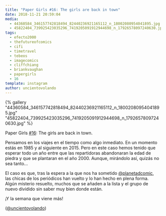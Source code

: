 ```yaml
---
title: "Paper Girls #16: The girls are back in town"
date: 2018-11-21 20:59:04
media: 
  - 44360584_346157742818494_82440236921165112_n_18002080954041895.jpg
  - 45822404_739925423035296_7419205091912944698_n_17926578097240630.jpg
tags: 
  - efecto2000
  - thefutureofcomics
  - cifi
  - timetravel
  - tebeos
  - imagecomics
  - cliffchiang
  - briankvaughan
  - papergirls
  - 16
template: instagram
author: uncientovolando
---
```


{% gallery "44360584_346157742818494_82440236921165112_n_18002080954041895.jpg" "45822404_739925423035296_7419205091912944698_n_17926578097240630.jpg" %}

Paper Girls [#16](/tags/16): The girls are back in town.

Pensamos en los viajes en el tiempo como algo inmediato. En un momento estás en 1985 y al siguiente en 2015. Pero en este caso hemos tenido que esperar todo un año entre que las repartidoras abandonaran la edad de piedra y que se plantaran en el año 2000. Aunque, mirándolo así, quizás no sea tanto...

El caso es que, tras la espera a la que nos ha sometido [@planetadcomic](https://instagram.com/planetadcomic), las chicas de los periódicos han vuelto y lo han hecho en plena forma. Algún misterio resuelto, muchos que se añaden a la lista y el grupo de nuevo dividido sin saber muy bien donde están.

¡Y la semana que viene más!

([@uncientovolando](https://instagram.com/uncientovolando))
